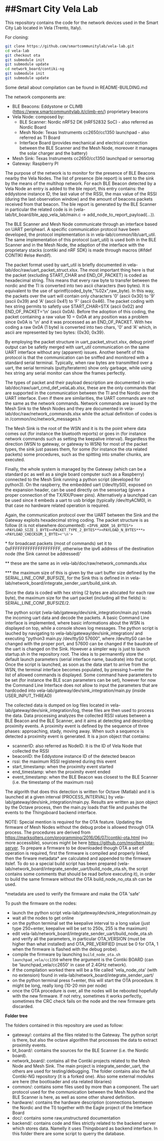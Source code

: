 ##Smart City Vela Lab
========================

This repository contains the code for the network devices used in the Smart City Lab located in Vela (Trento, Italy).

For cloning:
```bash
git clone https://github.com/smartcommunitylab/vela-lab.git
cd vela-lab
git checkout ota
git submodule init
git submodule update
cd network_board/contiki-ng
git submodule init
git submodule update
```
Some detail about compilation can be found in README-BUILDING.md


The network components are:
- BLE Beacons: Eddystone or CLIMB (https://www.smartcommunitylab.it/climb-en/) proprietary beacons
- Vela Node: composed by:
    - BLE Scanner: Nordic nRF52 DK (nRF52832 SoC) - also referred as Nordic Board
    - Mesh Node: Texas Instruments cc2650/cc1350 launchpad - also referred as TI Board
    - Interface Board (provides mechanical and electrical connection between the BLE Scanner and the Mesh Node, moreover it manages the solar charger and the battery)
- Mesh Sink: Texas Instruments cc2650/cc1350 launchpad or sensortag
- Gateway: Raspberry PI

The purpose of the network is to monitor for the presence of BLE Beacons nearby the Vela Nodes. The list of presence (ble report) is sent to the sink by the means of the multihop network.
For each BLE Beacon detected by a Vela Node an entry is added to the ble report, this entry contains: the eddystone instance ID, the last value of the RSSI, the max value of the RSSI (during the last observation window) and the amount of beacons packets received from that beacon.
The ble report is generated by the BLE Scanner in particular the related code is in (vela-lab/bt_board/ble_app_vela_lab/main.c -> add_node_to_report_payload(...)).

The BLE Scanner and Mesh Node communicate through an interface based on UART periphearl. A specific communication protocol have been developed, the protocol implementation is in vela-lab/common/lib/uart_util.
The same implementation of this protocol (uart_util) is used both in the BLE Scanner and in the Mesh Node, the adaption of the interface with the proprietary stacks (contiki and nRF SDK) is made through macros (#ifdef CONTIKI #else #endif).

The packet format used by uart_util is briefly documented in vela-lab/doc/raw/uart_packet_struct.xlsx. The most important thing here is that the packet (excluding START_CHAR and END_OF_PACKET) is coded as hexadecimal string.
This means that every raw byte to transfer between the nordic and the TI is converted into two ascii characters (two bytes). It is equivalent to the use of sprintf(coded_byte,"%02x",raw_byte). In this way, the packets over the uart will contain only characters '0' (ascii 0x30) to '9' (ascii 0x39) and 'A' (ascii 0x41)  to 'F' (ascii 0x46).
The packet coding with hex string permits to safetly use START_CHAR=STX (ascii 0x02) and END_OF_PACKET='\n' (ascii 0x0A). Before the adoption of this coding, the packet containing a raw value 10 = 0x0A at any position was a problem since 0x0A is '\n' and it was processed as an END_OF_PACKET.
With hex coding a raw 0x0A (1 byte) is converted into two chars, '0' and 'A' which, in ascii are represented by two bytes: {0x30, 0x39}.

By employing the packet structure in uart_packet_struct.xlsx, debug printf output can be safetly merged with uart_util communication on the same UART interface without any (apparent) issues.
Another benefit of this protocol is that the communication can be sniffed and monitored with a standard serial terminal. Typically, when raw bytes are transmitted over a uart, the serial terminals (putty/teraterm) show only garbage, while using hex string any serial monitor can show the frames perfectly.

The types of packet and their payload description are documented in vela-lab/doc/raw/uart_cmd_def_velaLab.xlsx, these are the only commands that are supported in the communication between the TI and the Nordic over the UART interface. 
Even if there are similarities, the UART commands are not the same as the network commands. Network commands are issued by the Mesh Sink to the Mesh Nodes and they are documented in vela-lab/doc/raw/network_commands.xlsx while the actual definition of codes is in /common/inc/network_messages.h

The Mesh Sink is the root of the WSN and it is its the point where data comes out (for instance the bluetooth reports) or goes in (for instance network commands such as setting the keepalive interval).
Regardless the direction (WSN to gateway, or gateway to WSN) for most of the packet types, the sink just passes them, for some (for instance the ota related packets) some procedures, such as the spitting into smaller chunks, are executed.

Finally, the whole system is managed by the Gateway (which can be a standard pc as well as a single board computer such as a Raspberry) connected to the Mesh Sink running a python script (developed for python3).
On the raspberry, the embedded uart (/dev/ttyS0), exposed on the expansion header, can be used directly on the sensortag (given a proper connection of the TX/RX/Power pins).
Alternatively a launchpad can be used since it embeds a uart to usb bridge (typically /dev/ttyACM0), in that case no hardware related operation is required.

Again, the communication protocol over the UART between the Sink and the Gateway exploits hexadecimal string coding. 
The packet structure is as follow (it is not elsewhere documented): `<IPV6_ADDR_16_BYTES*><PAYLOAD_SIZE_1_BYTE><PACKET_TYPE_2_BYTES**><PAYLOAD_N_BYTES***><PAYLOAD_CHECKSUM_1_BYTE><'\n'>`

\* for broadcast packets (most of commands) set it to 0xFFFFFFFFFFFFFFFFFFFF, otherwise the ipv6 address of the destination node (the Sink cannot be addressed)'

\** these are the same as in vela-lab/doc/raw/network_commands.xlsx

\*** the maximum size of this is given by the uart buffer size defined by the SERIAL_LINE_CONF_BUFSIZE, for the Sink this is defined in in vela-lab/network_board/integrate_sender_uart/build_sink.sh.

Since the data is coded with hex string (2 bytes are allocated for each raw byte), the maximum size for the uart packet (including all the fields) is:  SERIAL_LINE_CONF_BUFSIZE/2.


The python script (vela-lab/gateway/dev/sink_integration/main.py) reads the incoming uart data and decode the packets. A basic Command Line interface is implemented, where basic informations about the WSN is displayed on top, while a console shows log messages.
The python script is lauched by navigating to vela-lab/gateway/dev/sink_integration/ and executing "python3 main.py /dev/ttyS0 57600", where /dev/ttyS0 can be changed with the proper port, and 57600 can be changed if the baudrate of the uart is changed on the Sink. However a simpler way is just to launch startup.sh in the repository root. The idea is to permanently store the default launch parameters (serial interface name, baudrate) into that script.
Once the script is launched, as soon as the data start to arrive from the WSN, the terminal interface becomes populated, by pressing h+enter the list of allowed commands is displayed.
Some command have parameters to be set (for instance the BLE scan parameters can be set), however for now the Command Line Interface does not allow to input the parameters that are hardcoded into vela-lab/gateway/dev/sink_integration/main.py (inside USER_INPUT_THREAD)

The collected data is dumped on log files located in vela-lab/gateway/dev/sink_integration/log, these files are then used to process the data.
Data processing analyzes the collected RSSI values between a BLE Beacon and the BLE Scanner, and it aims at detecting and describing proximity events. A proximity event is defined by the sequence of three phases: approaching, stady, moving away.
When such a sequence is detected a proximity event is generated. It is a json object that contains: 
- scannerID: also referred as NodeID. It is the ID of Vela Node that collected the RSSI
- beaconID: the Eddystone instance ID of the detected beacon
- rssi: the maximum RSSI registered during this event
- start_timestamp: when the proximity event started
- end_timestamp: when the proximity event ended
- event_timestamp: when the BLE Beacon was closest to the BLE Scanner (i.e. the timestamp of the maximum rssi)

The algorith that does this detection is written for Octave (Matlab) and it is launched at a given interval (PROCESS_INTERVAL) by vela-lab/gateway/dev/sink_integration/main.py.
Results are written as json object by the Octave process, then the main.py loads that file and pushes the events to the Thingsboard backend interface.


NOTE:
Special mention is required for the OTA feature. Updating the firmware of Mesh Nodes without the debug probe is allowed through OTA process. The procedures are derived from https://marksolters.com/programming/2016/06/07/contiki-ota.html (no more accessible), sources might be here https://github.com/msolters/ota-server.
To prepare a firmware to be downloaded though OTA a set of operation is required, first the firmware is compiled and properly linked, then the firware metadata* are calculated and appended to the firmware itslef.
To do so a special build script has been prepared (vela-lab/network_board/integrate_sender_uart/build_node_ota.sh, the script contains some comments that should be read before executing it), in order to build the same firmware without the OTA build_node_no_ota.sh can be used.

\*metadata are used to verify the firmware and make the OTA 'safe'

To push the firmware on the nodes:
- launch the python script vela-lab/gateway/dev/sink_integration/main.py
- wait all the nodes to get online
- on the python terminal set the keepalive interval to a long value (just type 250+enter, keepalive will be set to 250s, 255 is the maximum)
- edit vela-lab/network_board/integrate_sender_uart/build_node_ota.sh and verify all the parameters, in particular OTA_VERSION (must be higher than what installed) and OTA_PRE_VERIFIED (must be 0 for OTA, 1 when the firmware is flashed with the debug probe).
- compile the firmware by launching `build_node_ota.sh launchpad_vela/cc1350` where the argument is the Contiki BOARD (can be 'launchpad_vela/cc2650' in case of 2.4GHz network).
- if the compilation worked there will be a file called 'vela_node_ota' (with no extension) found in vela-lab/network_board/integrate_sender_uart/
- on the python terminal press f+enter, this will start the OTA procedure. It might be long, really long (10-20 min per node)
- once the OTA procedure is over, all the nodes will be rebooted hopefully with the new firmware. If not retry, sometimes it works perfectly, sometimes the CRC check fails on the node and the new firmware gets discarded. 


**Folder tree**

The folders contained in this repository are used as follow:
- gateway/: contains all the files related to the Gateway. The python script is there, but also the octave algorithm that processes the data to extract proximity events.
- bt_board/: contains the sources for the BLE Scanner (i.e. the Nordic board).
- network_board/: contains all the Contiki projects related to the Mesh Node and Mesh Sink. The main project is integrate_sender_uart, the others are used for testing/debugging. The folder contains also the full Contiki-NG repository (it is a forked one). Also some external modules are here (the bootloader and ota related libraries)
- common/: contains some files used by more than a component. The uart protocol used for the communication between the Mesh Node and the BLE Scanner is here, as well as some other shared definition.
- hardware/: contains the hardware description (connections bentween the Nordic and the TI) together with the Eagle project of the Interface Board
- doc/: contains some raw,unstructured documentation
- backend/: contains code and files strictly related to the backend server which stores data. Namelly it uses Thingsboard as backend interface. In this folder there are some script to querry the database.

